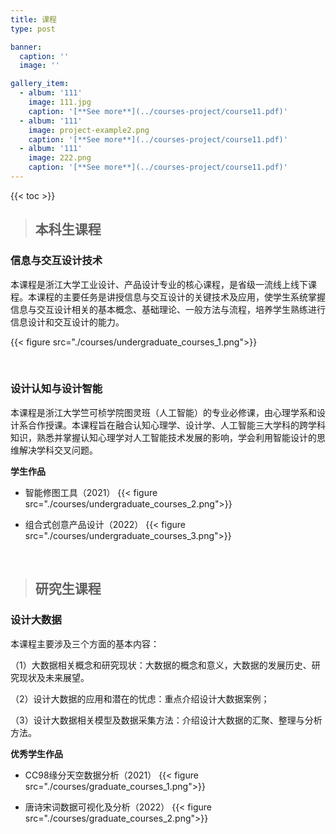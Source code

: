 ```yaml
---
title: 课程
type: post

banner:
  caption: ''
  image: ''

gallery_item:
  - album: '111'
    image: 111.jpg
    caption: '[**See more**](../courses-project/course11.pdf)'
  - album: '111'
    image: project-example2.png
    caption: '[**See more**](../courses-project/course11.pdf)'
  - album: '111'
    image: 222.png
    caption: '[**See more**](../courses-project/course11.pdf)'
---
```

{{< toc >}}

> ## 本科生课程

### 信息与交互设计技术

本课程是浙江大学工业设计、产品设计专业的核心课程，是省级一流线上线下课程。本课程的主要任务是讲授信息与交互设计的关键技术及应用，使学生系统掌握信息与交互设计相关的基本概念、基础理论、一般方法与流程，培养学生熟练进行信息设计和交互设计的能力。

{{< figure src="./courses/undergraduate_courses_1.png">}}

<br>

### 设计认知与设计智能

本课程是浙江大学竺可桢学院图灵班（人工智能）的专业必修课，由心理学系和设计系合作授课。本课程旨在融合认知心理学、设计学、人工智能三大学科的跨学科知识，熟悉并掌握认知心理学对人工智能技术发展的影响，学会利用智能设计的思维解决学科交叉问题。

**学生作品**

+ 智能修图工具（2021）
{{< figure src="./courses/undergraduate_courses_2.png">}}

+ 组合式创意产品设计（2022）
{{< figure src="./courses/undergraduate_courses_3.png">}}

<br>

> ## 研究生课程

### 设计大数据

本课程主要涉及三个方面的基本内容：

（1）大数据相关概念和研究现状：大数据的概念和意义，大数据的发展历史、研究现状及未来展望。

（2）设计大数据的应用和潜在的忧虑：重点介绍设计大数据案例；

（3）设计大数据相关模型及数据采集方法：介绍设计大数据的汇聚、整理与分析方法。

**优秀学生作品**

+ CC98缘分天空数据分析（2021）
{{< figure src="./courses/graduate_courses_1.png">}}

+ 唐诗宋词数据可视化及分析（2022）
{{< figure src="./courses/graduate_courses_2.png">}}